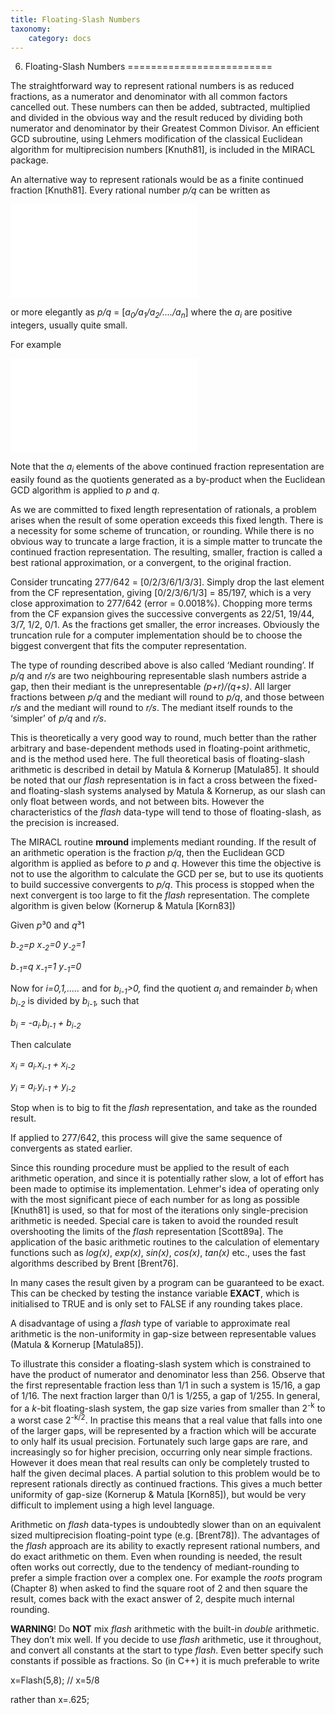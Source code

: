 ```yaml
---
title: Floating-Slash Numbers
taxonomy:
    category: docs
---
```


6. Floating-Slash Numbers
=========================

The straightforward way to represent rational numbers is as reduced fractions, as a numerator and denominator with all common factors cancelled out. These numbers can then be added, subtracted, multiplied and divided in the obvious way and the result reduced by dividing both numerator and denominator by their Greatest Common Divisor. An efficient GCD subroutine, using Lehmers modification of the classical Euclidean algorithm for multiprecision numbers \[Knuth81\], is included in the MIRACL package.

An alternative way to represent rationals would be as a finite continued fraction \[Knuth81\]. Every rational number *p/q* can be written as

<embed src="/images/equation2.png%20style=" class="confluence-embedded-image confluence-thumbnail" width="300" /><span> </span>

or more elegantly as *p/q* = \[*a<sub>0</sub>/a<sub>1</sub>/a<sub>2</sub>/..../a<sub>n</sub>*\] where the *a<sub>i</sub>* are positive integers, usually quite small.

For example

<embed src="/images/equation1.png%20style=" class="confluence-embedded-image" />

Note that the *a<sub>i</sub>* elements of the above continued fraction representation are easily found as the quotients generated as a by-product when the Euclidean GCD algorithm is applied to *p* and *q*.

As we are committed to fixed length representation of rationals, a problem arises when the result of some operation exceeds this fixed length. There is a necessity for some scheme of truncation, or rounding. While there is no obvious way to truncate a large fraction, it is a simple matter to truncate the continued fraction representation. The resulting, smaller, fraction is called a best rational approximation, or a convergent, to the original fraction.

Consider truncating 277/642 = \[0/2/3/6/1/3/3\]. Simply drop the last element from the CF representation, giving \[0/2/3/6/1/3\] = 85/197, which is a very close approximation to 277/642 (error = 0.0018%). Chopping more terms from the CF expansion gives the successive convergents as 22/51, 19/44, 3/7, 1/2, 0/1. As the fractions get smaller, the error increases. Obviously the truncation rule for a computer implementation should be to choose the biggest convergent that fits the computer representation.

The type of rounding described above is also called ‘Mediant rounding’. If *p/q* and *r/s* are two neighbouring representable slash numbers astride a gap, then their mediant is the unrepresentable *(p+r)/(q+s)*. All larger fractions between *p/q* and the mediant will round to *p/q*, and those between *r/s* and the mediant will round to *r/s*. The mediant itself rounds to the ‘simpler’ of *p/q* and *r/s*.

This is theoretically a very good way to round, much better than the rather arbitrary and base-dependent methods used in floating-point arithmetic, and is the method used here. The full theoretical basis of floating-slash arithmetic is described in detail by Matula & Kornerup \[Matula85\]. It should be noted that our *flash* representation is in fact a cross between the fixed- and floating-slash systems analysed by Matula & Kornerup, as our slash can only float between words, and not between bits. However the characteristics of the *flash* data-type will tend to those of floating-slash, as the precision is increased.

The MIRACL routine **mround** implements mediant rounding. If the result of an arithmetic operation is the fraction *p/q*, then the Euclidean GCD algorithm is applied as before to *p* and *q*. However this time the objective is not to use the algorithm to calculate the GCD per se, but to use its quotients to build successive convergents to *p/q*. This process is stopped when the next convergent is too large to fit the *flash* representation. The complete algorithm is given below (Kornerup & Matula \[Korn83\])

Given *p*³0 and *q*³1

*b<sub>-2</sub>=p x<sub>-2</sub>=0 y<sub>-2</sub>=1*

*b<sub>-1</sub>=q x<sub>-1</sub>=1 y<sub>-1</sub>=0*

Now for *i=0,1,.....* and for *b<sub>i-1</sub>&gt;0,* find the quotient *a<sub>i</sub>* and remainder *b<sub>i</sub>* when *b<sub>i-2</sub>* is divided by *b<sub>i-1</sub>,* such that

*b<sub>i</sub> = -a<sub>i</sub>.b<sub>i-1</sub> + b<sub>i-2</sub>*

Then calculate

*x<sub>i</sub> = a<sub>i</sub>.x<sub>i-1</sub> + x<sub>i-2</sub>*

*y<sub>i</sub> = a<sub>i</sub>.y<sub>i-1</sub> + y<sub>i-2</sub>*

Stop when is to big to fit the *flash* representation, and take as the rounded result.

If applied to 277/642, this process will give the same sequence of convergents as stated earlier.

Since this rounding procedure must be applied to the result of each arithmetic operation, and since it is potentially rather slow, a lot of effort has been made to optimise its implementation. Lehmer's idea of operating only with the most significant piece of each number for as long as possible \[Knuth81\] is used, so that for most of the iterations only single-precision arithmetic is needed. Special care is taken to avoid the rounded result overshooting the limits of the *flash* representation \[Scott89a\]. The application of the basic arithmetic routines to the calculation of elementary functions such as *log(x)*, *exp(x)*, *sin(x)*, *cos(x)*, *tan(x)* etc., uses the fast algorithms described by Brent \[Brent76\].

In many cases the result given by a program can be guaranteed to be exact. This can be checked by testing the instance variable **EXACT**, which is initialised to TRUE and is only set to FALSE if any rounding takes place.

A disadvantage of using a *flash* type of variable to approximate real arithmetic is the non-uniformity in gap-size between representable values (Matula & Kornerup \[Matula85\]).

To illustrate this consider a floating-slash system which is constrained to have the product of numerator and denominator less than 256. Observe that the first representable fraction less than 1/1 in such a system is 15/16, a gap of 1/16. The next fraction larger than 0/1 is 1/255, a gap of 1/255. In general, for a *k*-bit floating-slash system, the gap size varies from smaller than 2<sup>-k</sup> to a worst case 2<sup>-k/2</sup>. In practise this means that a real value that falls into one of the larger gaps, will be represented by a fraction which will be accurate to only half its usual precision. Fortunately such large gaps are rare, and increasingly so for higher precision, occurring only near simple fractions. However it does mean that real results can only be completely trusted to half the given decimal places. A partial solution to this problem would be to represent rationals directly as continued fractions. This gives a much better uniformity of gap-size (Kornerup & Matula \[Korn85\]), but would be very difficult to implement using a high level language.

Arithmetic on *flash* data-types is undoubtedly slower than on an equivalent sized multiprecision floating-point type (e.g. \[Brent78\]). The advantages of the *flash* approach are its ability to exactly represent rational numbers, and do exact arithmetic on them. Even when rounding is needed, the result often works out correctly, due to the tendency of mediant-rounding to prefer a simple fraction over a complex one. For example the *roots* program (Chapter 8) when asked to find the square root of 2 and then square the result, comes back with the exact answer of 2, despite much internal rounding.

**WARNING**! Do **NOT** mix *flash* arithmetic with the built-in *double* arithmetic. They don’t mix well. If you decide to use *flash* arithmetic, use it throughout, and convert all constants at the start to type *flash*. Even better specify such constants if possible as fractions. So (in C++) it is much preferable to write

x=Flash(5,8); // x=5/8

rather than x=.625;
